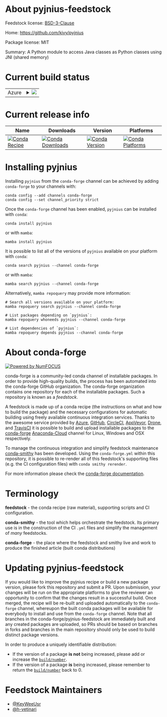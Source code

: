 About pyjnius-feedstock
=======================

Feedstock license: [BSD-3-Clause](https://github.com/conda-forge/pyjnius-feedstock/blob/main/LICENSE.txt)

Home: https://github.com/kivy/pyjnius

Package license: MIT

Summary: A Python module to access Java classes as Python classes using JNI (shared memory)

Current build status
====================


<table>
    
  <tr>
    <td>Azure</td>
    <td>
      <details>
        <summary>
          <a href="https://dev.azure.com/conda-forge/feedstock-builds/_build/latest?definitionId=5688&branchName=main">
            <img src="https://dev.azure.com/conda-forge/feedstock-builds/_apis/build/status/pyjnius-feedstock?branchName=main">
          </a>
        </summary>
        <table>
          <thead><tr><th>Variant</th><th>Status</th></tr></thead>
          <tbody><tr>
              <td>linux_64_openjdk11python3.10.____cpython</td>
              <td>
                <a href="https://dev.azure.com/conda-forge/feedstock-builds/_build/latest?definitionId=5688&branchName=main">
                  <img src="https://dev.azure.com/conda-forge/feedstock-builds/_apis/build/status/pyjnius-feedstock?branchName=main&jobName=linux&configuration=linux%20linux_64_openjdk11python3.10.____cpython" alt="variant">
                </a>
              </td>
            </tr><tr>
              <td>linux_64_openjdk11python3.11.____cpython</td>
              <td>
                <a href="https://dev.azure.com/conda-forge/feedstock-builds/_build/latest?definitionId=5688&branchName=main">
                  <img src="https://dev.azure.com/conda-forge/feedstock-builds/_apis/build/status/pyjnius-feedstock?branchName=main&jobName=linux&configuration=linux%20linux_64_openjdk11python3.11.____cpython" alt="variant">
                </a>
              </td>
            </tr><tr>
              <td>linux_64_openjdk11python3.12.____cpython</td>
              <td>
                <a href="https://dev.azure.com/conda-forge/feedstock-builds/_build/latest?definitionId=5688&branchName=main">
                  <img src="https://dev.azure.com/conda-forge/feedstock-builds/_apis/build/status/pyjnius-feedstock?branchName=main&jobName=linux&configuration=linux%20linux_64_openjdk11python3.12.____cpython" alt="variant">
                </a>
              </td>
            </tr><tr>
              <td>linux_64_openjdk11python3.8.____cpython</td>
              <td>
                <a href="https://dev.azure.com/conda-forge/feedstock-builds/_build/latest?definitionId=5688&branchName=main">
                  <img src="https://dev.azure.com/conda-forge/feedstock-builds/_apis/build/status/pyjnius-feedstock?branchName=main&jobName=linux&configuration=linux%20linux_64_openjdk11python3.8.____cpython" alt="variant">
                </a>
              </td>
            </tr><tr>
              <td>linux_64_openjdk11python3.9.____cpython</td>
              <td>
                <a href="https://dev.azure.com/conda-forge/feedstock-builds/_build/latest?definitionId=5688&branchName=main">
                  <img src="https://dev.azure.com/conda-forge/feedstock-builds/_apis/build/status/pyjnius-feedstock?branchName=main&jobName=linux&configuration=linux%20linux_64_openjdk11python3.9.____cpython" alt="variant">
                </a>
              </td>
            </tr><tr>
              <td>linux_64_openjdk8python3.10.____cpython</td>
              <td>
                <a href="https://dev.azure.com/conda-forge/feedstock-builds/_build/latest?definitionId=5688&branchName=main">
                  <img src="https://dev.azure.com/conda-forge/feedstock-builds/_apis/build/status/pyjnius-feedstock?branchName=main&jobName=linux&configuration=linux%20linux_64_openjdk8python3.10.____cpython" alt="variant">
                </a>
              </td>
            </tr><tr>
              <td>linux_64_openjdk8python3.11.____cpython</td>
              <td>
                <a href="https://dev.azure.com/conda-forge/feedstock-builds/_build/latest?definitionId=5688&branchName=main">
                  <img src="https://dev.azure.com/conda-forge/feedstock-builds/_apis/build/status/pyjnius-feedstock?branchName=main&jobName=linux&configuration=linux%20linux_64_openjdk8python3.11.____cpython" alt="variant">
                </a>
              </td>
            </tr><tr>
              <td>linux_64_openjdk8python3.12.____cpython</td>
              <td>
                <a href="https://dev.azure.com/conda-forge/feedstock-builds/_build/latest?definitionId=5688&branchName=main">
                  <img src="https://dev.azure.com/conda-forge/feedstock-builds/_apis/build/status/pyjnius-feedstock?branchName=main&jobName=linux&configuration=linux%20linux_64_openjdk8python3.12.____cpython" alt="variant">
                </a>
              </td>
            </tr><tr>
              <td>linux_64_openjdk8python3.8.____cpython</td>
              <td>
                <a href="https://dev.azure.com/conda-forge/feedstock-builds/_build/latest?definitionId=5688&branchName=main">
                  <img src="https://dev.azure.com/conda-forge/feedstock-builds/_apis/build/status/pyjnius-feedstock?branchName=main&jobName=linux&configuration=linux%20linux_64_openjdk8python3.8.____cpython" alt="variant">
                </a>
              </td>
            </tr><tr>
              <td>linux_64_openjdk8python3.9.____cpython</td>
              <td>
                <a href="https://dev.azure.com/conda-forge/feedstock-builds/_build/latest?definitionId=5688&branchName=main">
                  <img src="https://dev.azure.com/conda-forge/feedstock-builds/_apis/build/status/pyjnius-feedstock?branchName=main&jobName=linux&configuration=linux%20linux_64_openjdk8python3.9.____cpython" alt="variant">
                </a>
              </td>
            </tr><tr>
              <td>osx_64_openjdk11python3.10.____cpython</td>
              <td>
                <a href="https://dev.azure.com/conda-forge/feedstock-builds/_build/latest?definitionId=5688&branchName=main">
                  <img src="https://dev.azure.com/conda-forge/feedstock-builds/_apis/build/status/pyjnius-feedstock?branchName=main&jobName=osx&configuration=osx%20osx_64_openjdk11python3.10.____cpython" alt="variant">
                </a>
              </td>
            </tr><tr>
              <td>osx_64_openjdk11python3.11.____cpython</td>
              <td>
                <a href="https://dev.azure.com/conda-forge/feedstock-builds/_build/latest?definitionId=5688&branchName=main">
                  <img src="https://dev.azure.com/conda-forge/feedstock-builds/_apis/build/status/pyjnius-feedstock?branchName=main&jobName=osx&configuration=osx%20osx_64_openjdk11python3.11.____cpython" alt="variant">
                </a>
              </td>
            </tr><tr>
              <td>osx_64_openjdk11python3.12.____cpython</td>
              <td>
                <a href="https://dev.azure.com/conda-forge/feedstock-builds/_build/latest?definitionId=5688&branchName=main">
                  <img src="https://dev.azure.com/conda-forge/feedstock-builds/_apis/build/status/pyjnius-feedstock?branchName=main&jobName=osx&configuration=osx%20osx_64_openjdk11python3.12.____cpython" alt="variant">
                </a>
              </td>
            </tr><tr>
              <td>osx_64_openjdk11python3.8.____cpython</td>
              <td>
                <a href="https://dev.azure.com/conda-forge/feedstock-builds/_build/latest?definitionId=5688&branchName=main">
                  <img src="https://dev.azure.com/conda-forge/feedstock-builds/_apis/build/status/pyjnius-feedstock?branchName=main&jobName=osx&configuration=osx%20osx_64_openjdk11python3.8.____cpython" alt="variant">
                </a>
              </td>
            </tr><tr>
              <td>osx_64_openjdk11python3.9.____cpython</td>
              <td>
                <a href="https://dev.azure.com/conda-forge/feedstock-builds/_build/latest?definitionId=5688&branchName=main">
                  <img src="https://dev.azure.com/conda-forge/feedstock-builds/_apis/build/status/pyjnius-feedstock?branchName=main&jobName=osx&configuration=osx%20osx_64_openjdk11python3.9.____cpython" alt="variant">
                </a>
              </td>
            </tr><tr>
              <td>osx_64_openjdk8python3.10.____cpython</td>
              <td>
                <a href="https://dev.azure.com/conda-forge/feedstock-builds/_build/latest?definitionId=5688&branchName=main">
                  <img src="https://dev.azure.com/conda-forge/feedstock-builds/_apis/build/status/pyjnius-feedstock?branchName=main&jobName=osx&configuration=osx%20osx_64_openjdk8python3.10.____cpython" alt="variant">
                </a>
              </td>
            </tr><tr>
              <td>osx_64_openjdk8python3.11.____cpython</td>
              <td>
                <a href="https://dev.azure.com/conda-forge/feedstock-builds/_build/latest?definitionId=5688&branchName=main">
                  <img src="https://dev.azure.com/conda-forge/feedstock-builds/_apis/build/status/pyjnius-feedstock?branchName=main&jobName=osx&configuration=osx%20osx_64_openjdk8python3.11.____cpython" alt="variant">
                </a>
              </td>
            </tr><tr>
              <td>osx_64_openjdk8python3.12.____cpython</td>
              <td>
                <a href="https://dev.azure.com/conda-forge/feedstock-builds/_build/latest?definitionId=5688&branchName=main">
                  <img src="https://dev.azure.com/conda-forge/feedstock-builds/_apis/build/status/pyjnius-feedstock?branchName=main&jobName=osx&configuration=osx%20osx_64_openjdk8python3.12.____cpython" alt="variant">
                </a>
              </td>
            </tr><tr>
              <td>osx_64_openjdk8python3.8.____cpython</td>
              <td>
                <a href="https://dev.azure.com/conda-forge/feedstock-builds/_build/latest?definitionId=5688&branchName=main">
                  <img src="https://dev.azure.com/conda-forge/feedstock-builds/_apis/build/status/pyjnius-feedstock?branchName=main&jobName=osx&configuration=osx%20osx_64_openjdk8python3.8.____cpython" alt="variant">
                </a>
              </td>
            </tr><tr>
              <td>osx_64_openjdk8python3.9.____cpython</td>
              <td>
                <a href="https://dev.azure.com/conda-forge/feedstock-builds/_build/latest?definitionId=5688&branchName=main">
                  <img src="https://dev.azure.com/conda-forge/feedstock-builds/_apis/build/status/pyjnius-feedstock?branchName=main&jobName=osx&configuration=osx%20osx_64_openjdk8python3.9.____cpython" alt="variant">
                </a>
              </td>
            </tr><tr>
              <td>win_64_openjdk11python3.10.____cpython</td>
              <td>
                <a href="https://dev.azure.com/conda-forge/feedstock-builds/_build/latest?definitionId=5688&branchName=main">
                  <img src="https://dev.azure.com/conda-forge/feedstock-builds/_apis/build/status/pyjnius-feedstock?branchName=main&jobName=win&configuration=win%20win_64_openjdk11python3.10.____cpython" alt="variant">
                </a>
              </td>
            </tr><tr>
              <td>win_64_openjdk11python3.11.____cpython</td>
              <td>
                <a href="https://dev.azure.com/conda-forge/feedstock-builds/_build/latest?definitionId=5688&branchName=main">
                  <img src="https://dev.azure.com/conda-forge/feedstock-builds/_apis/build/status/pyjnius-feedstock?branchName=main&jobName=win&configuration=win%20win_64_openjdk11python3.11.____cpython" alt="variant">
                </a>
              </td>
            </tr><tr>
              <td>win_64_openjdk11python3.12.____cpython</td>
              <td>
                <a href="https://dev.azure.com/conda-forge/feedstock-builds/_build/latest?definitionId=5688&branchName=main">
                  <img src="https://dev.azure.com/conda-forge/feedstock-builds/_apis/build/status/pyjnius-feedstock?branchName=main&jobName=win&configuration=win%20win_64_openjdk11python3.12.____cpython" alt="variant">
                </a>
              </td>
            </tr><tr>
              <td>win_64_openjdk11python3.8.____cpython</td>
              <td>
                <a href="https://dev.azure.com/conda-forge/feedstock-builds/_build/latest?definitionId=5688&branchName=main">
                  <img src="https://dev.azure.com/conda-forge/feedstock-builds/_apis/build/status/pyjnius-feedstock?branchName=main&jobName=win&configuration=win%20win_64_openjdk11python3.8.____cpython" alt="variant">
                </a>
              </td>
            </tr><tr>
              <td>win_64_openjdk11python3.9.____cpython</td>
              <td>
                <a href="https://dev.azure.com/conda-forge/feedstock-builds/_build/latest?definitionId=5688&branchName=main">
                  <img src="https://dev.azure.com/conda-forge/feedstock-builds/_apis/build/status/pyjnius-feedstock?branchName=main&jobName=win&configuration=win%20win_64_openjdk11python3.9.____cpython" alt="variant">
                </a>
              </td>
            </tr><tr>
              <td>win_64_openjdk8python3.10.____cpython</td>
              <td>
                <a href="https://dev.azure.com/conda-forge/feedstock-builds/_build/latest?definitionId=5688&branchName=main">
                  <img src="https://dev.azure.com/conda-forge/feedstock-builds/_apis/build/status/pyjnius-feedstock?branchName=main&jobName=win&configuration=win%20win_64_openjdk8python3.10.____cpython" alt="variant">
                </a>
              </td>
            </tr><tr>
              <td>win_64_openjdk8python3.11.____cpython</td>
              <td>
                <a href="https://dev.azure.com/conda-forge/feedstock-builds/_build/latest?definitionId=5688&branchName=main">
                  <img src="https://dev.azure.com/conda-forge/feedstock-builds/_apis/build/status/pyjnius-feedstock?branchName=main&jobName=win&configuration=win%20win_64_openjdk8python3.11.____cpython" alt="variant">
                </a>
              </td>
            </tr><tr>
              <td>win_64_openjdk8python3.12.____cpython</td>
              <td>
                <a href="https://dev.azure.com/conda-forge/feedstock-builds/_build/latest?definitionId=5688&branchName=main">
                  <img src="https://dev.azure.com/conda-forge/feedstock-builds/_apis/build/status/pyjnius-feedstock?branchName=main&jobName=win&configuration=win%20win_64_openjdk8python3.12.____cpython" alt="variant">
                </a>
              </td>
            </tr><tr>
              <td>win_64_openjdk8python3.8.____cpython</td>
              <td>
                <a href="https://dev.azure.com/conda-forge/feedstock-builds/_build/latest?definitionId=5688&branchName=main">
                  <img src="https://dev.azure.com/conda-forge/feedstock-builds/_apis/build/status/pyjnius-feedstock?branchName=main&jobName=win&configuration=win%20win_64_openjdk8python3.8.____cpython" alt="variant">
                </a>
              </td>
            </tr><tr>
              <td>win_64_openjdk8python3.9.____cpython</td>
              <td>
                <a href="https://dev.azure.com/conda-forge/feedstock-builds/_build/latest?definitionId=5688&branchName=main">
                  <img src="https://dev.azure.com/conda-forge/feedstock-builds/_apis/build/status/pyjnius-feedstock?branchName=main&jobName=win&configuration=win%20win_64_openjdk8python3.9.____cpython" alt="variant">
                </a>
              </td>
            </tr>
          </tbody>
        </table>
      </details>
    </td>
  </tr>
</table>

Current release info
====================

| Name | Downloads | Version | Platforms |
| --- | --- | --- | --- |
| [![Conda Recipe](https://img.shields.io/badge/recipe-pyjnius-green.svg)](https://anaconda.org/conda-forge/pyjnius) | [![Conda Downloads](https://img.shields.io/conda/dn/conda-forge/pyjnius.svg)](https://anaconda.org/conda-forge/pyjnius) | [![Conda Version](https://img.shields.io/conda/vn/conda-forge/pyjnius.svg)](https://anaconda.org/conda-forge/pyjnius) | [![Conda Platforms](https://img.shields.io/conda/pn/conda-forge/pyjnius.svg)](https://anaconda.org/conda-forge/pyjnius) |

Installing pyjnius
==================

Installing `pyjnius` from the `conda-forge` channel can be achieved by adding `conda-forge` to your channels with:

```
conda config --add channels conda-forge
conda config --set channel_priority strict
```

Once the `conda-forge` channel has been enabled, `pyjnius` can be installed with `conda`:

```
conda install pyjnius
```

or with `mamba`:

```
mamba install pyjnius
```

It is possible to list all of the versions of `pyjnius` available on your platform with `conda`:

```
conda search pyjnius --channel conda-forge
```

or with `mamba`:

```
mamba search pyjnius --channel conda-forge
```

Alternatively, `mamba repoquery` may provide more information:

```
# Search all versions available on your platform:
mamba repoquery search pyjnius --channel conda-forge

# List packages depending on `pyjnius`:
mamba repoquery whoneeds pyjnius --channel conda-forge

# List dependencies of `pyjnius`:
mamba repoquery depends pyjnius --channel conda-forge
```


About conda-forge
=================

[![Powered by
NumFOCUS](https://img.shields.io/badge/powered%20by-NumFOCUS-orange.svg?style=flat&colorA=E1523D&colorB=007D8A)](https://numfocus.org)

conda-forge is a community-led conda channel of installable packages.
In order to provide high-quality builds, the process has been automated into the
conda-forge GitHub organization. The conda-forge organization contains one repository
for each of the installable packages. Such a repository is known as a *feedstock*.

A feedstock is made up of a conda recipe (the instructions on what and how to build
the package) and the necessary configurations for automatic building using freely
available continuous integration services. Thanks to the awesome service provided by
[Azure](https://azure.microsoft.com/en-us/services/devops/), [GitHub](https://github.com/),
[CircleCI](https://circleci.com/), [AppVeyor](https://www.appveyor.com/),
[Drone](https://cloud.drone.io/welcome), and [TravisCI](https://travis-ci.com/)
it is possible to build and upload installable packages to the
[conda-forge](https://anaconda.org/conda-forge) [Anaconda-Cloud](https://anaconda.org/)
channel for Linux, Windows and OSX respectively.

To manage the continuous integration and simplify feedstock maintenance
[conda-smithy](https://github.com/conda-forge/conda-smithy) has been developed.
Using the ``conda-forge.yml`` within this repository, it is possible to re-render all of
this feedstock's supporting files (e.g. the CI configuration files) with ``conda smithy rerender``.

For more information please check the [conda-forge documentation](https://conda-forge.org/docs/).

Terminology
===========

**feedstock** - the conda recipe (raw material), supporting scripts and CI configuration.

**conda-smithy** - the tool which helps orchestrate the feedstock.
                   Its primary use is in the construction of the CI ``.yml`` files
                   and simplify the management of *many* feedstocks.

**conda-forge** - the place where the feedstock and smithy live and work to
                  produce the finished article (built conda distributions)


Updating pyjnius-feedstock
==========================

If you would like to improve the pyjnius recipe or build a new
package version, please fork this repository and submit a PR. Upon submission,
your changes will be run on the appropriate platforms to give the reviewer an
opportunity to confirm that the changes result in a successful build. Once
merged, the recipe will be re-built and uploaded automatically to the
`conda-forge` channel, whereupon the built conda packages will be available for
everybody to install and use from the `conda-forge` channel.
Note that all branches in the conda-forge/pyjnius-feedstock are
immediately built and any created packages are uploaded, so PRs should be based
on branches in forks and branches in the main repository should only be used to
build distinct package versions.

In order to produce a uniquely identifiable distribution:
 * If the version of a package **is not** being increased, please add or increase
   the [``build/number``](https://docs.conda.io/projects/conda-build/en/latest/resources/define-metadata.html#build-number-and-string).
 * If the version of a package **is** being increased, please remember to return
   the [``build/number``](https://docs.conda.io/projects/conda-build/en/latest/resources/define-metadata.html#build-number-and-string)
   back to 0.

Feedstock Maintainers
=====================

* [@KeyWeeUsr](https://github.com/KeyWeeUsr/)
* [@h-vetinari](https://github.com/h-vetinari/)

